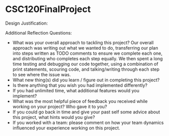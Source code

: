 # CSC120FinalProject

Design Justification: 

Additional Reflection Questions:
- What was your overall approach to tackling this project?
  Our overall approach was writing out what we wanted to do, transferring our plan into steps written as TODO comments to ensure we complete each one, and distributing who completes each step equally. We then spent a long time testing and debugging our code together, using a combination of print statements, scouring code, and talking/writing through each step to see where the issue was.
- What new thing(s) did you learn / figure out in completing this project?
- Is there anything that you wish you had implemented differently?
- If you had unlimited time, what additional features would you implement?
- What was the most helpful piece of feedback you received while working on your project? Who gave it to you?
- If you could go back in time and give your past self some advice about this project, what hints would you give?
- If you worked with a team: please comment on how your team dynamics influenced your experience working on this project.

